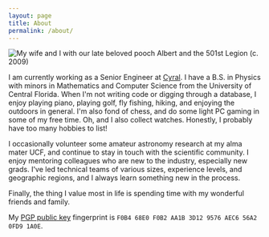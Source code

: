 ```yaml
---
layout: page
title: About
permalink: /about/
---
```


<img src="{{ site.baseurl }}/assets/images/me.jpg" title="My wife and I with our late beloved pooch Albert and the 501st Legion (c. 2009)" class="profile">

I am currently working as a Senior Engineer at [Cyral](https://cyral.com/). I have a B.S. in Physics with minors in 
Mathematics and Computer Science from the University of Central Florida. When I'm not writing code or digging through a 
database, I enjoy playing piano, playing golf, fly fishing, hiking, and enjoying the outdoors in general. I'm also fond
of chess, and do some light PC gaming in some of my free time. Oh, and I also collect watches. Honestly, I probably have
too many hobbies to list!

I occasionally volunteer some amateur astronomy research at my alma mater UCF, and continue to stay in touch with the 
scientific community. I enjoy mentoring colleagues who are new to the industry, especially new grads. I've led technical
teams of various sizes, experience levels, and geographic regions, and I always learn something new in the process.

Finally, the thing I value most in life is spending time with my wonderful friends and family.

My [PGP public key](/assets/misc/pgp_key.asc) fingerprint is `F0B4 68E0 F0B2 AA1B 3D12 9576 AEC6 56A2 0FD9 1A0E`.
